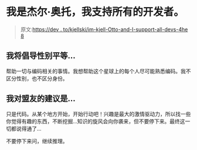# 我是杰尔·奥托，我支持所有的开发者。

> 原文:[https://dev . to/kjellski/im-kjell-Otto-and-I-support-all-devs-4he 8](https://dev.to/kjellski/im-kjell-otto-and-i-support-all-devs-4he8)

## [](#i-will-advocate-for-gender-equality-by)我将倡导性别平等...

帮助一切与编码相关的事情。我想帮助这个星球上的每个人尽可能熟悉编码。我不区分性别，也不区分身份。

## 我对盟友的建议是...

只是代码。从某个地方开始，开始行动吧！兴趣是最大的激情驱动力，所以找一些你觉得有趣的东西，不断挖掘...知识的旋风会向你袭来，但不要停下来。最终这一切都说得通了...

不要停下来问，继续推理。